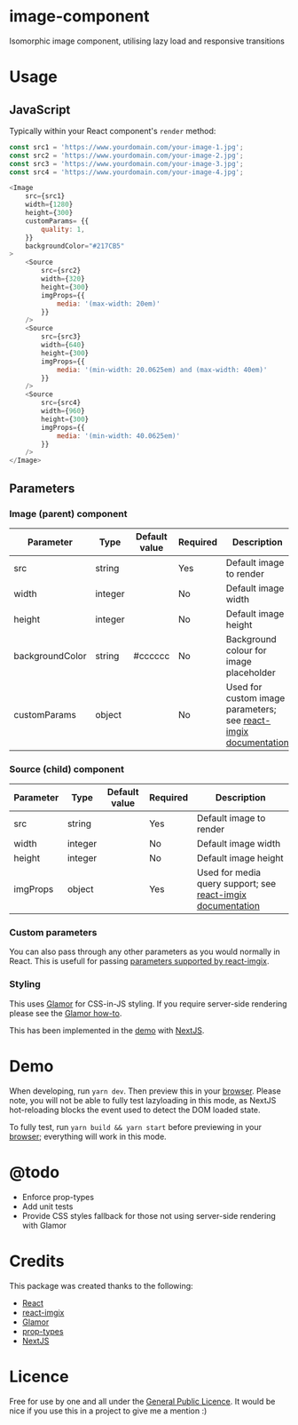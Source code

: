 # image-component
Isomorphic image component, utilising lazy load and responsive transitions

# Usage

## JavaScript

Typically within your React component's `render` method:

```javascript
const src1 = 'https://www.yourdomain.com/your-image-1.jpg';
const src2 = 'https://www.yourdomain.com/your-image-2.jpg';
const src3 = 'https://www.yourdomain.com/your-image-3.jpg';
const src4 = 'https://www.yourdomain.com/your-image-4.jpg';

<Image
    src={src1}
    width={1280}
    height={300}
    customParams= {{
        quality: 1,
    }}
    backgroundColor="#217CB5"
>
    <Source
        src={src2}
        width={320}
        height={300}
        imgProps={{
            media: '(max-width: 20em)'
        }}
    />
    <Source
        src={src3}
        width={640}
        height={300}
        imgProps={{
            media: '(min-width: 20.0625em) and (max-width: 40em)'
        }}
    />
    <Source
        src={src4}
        width={960}
        height={300}
        imgProps={{
            media: '(min-width: 40.0625em)'
        }}
    />
</Image>
```

## Parameters

### Image (parent) component

Parameter       | Type    | Default value | Required | Description
--------------- | ------- | ------------- | ---------| -----------
src             | string  |               | Yes      | Default image to render
width           | integer |               | No       | Default image width
height          | integer |               | No       | Default image height
backgroundColor | string  | #cccccc       | No       | Background colour for image placeholder
customParams    | object  |               | No       | Used for custom image parameters; see [react-imgix documentation](https://github.com/imgix/react-imgix#customparamsobject)

### Source (child) component

Parameter       | Type    | Default value | Required | Description
--------------- | ------- | ------------- | ---------| -----------
src             | string  |               | Yes      | Default image to render
width           | integer |               | No       | Default image width
height          | integer |               | No       | Default image height
imgProps        | object  |               | Yes      | Used for media query support; see [react-imgix documentation](https://github.com/imgix/react-imgix#imgpropsobject)

### Custom parameters

You can also pass through any other parameters as you would normally in React. This is usefull for passing 
[parameters supported by react-imgix](https://github.com/imgix/react-imgix).

### Styling

This uses [Glamor](https://github.com/threepointone/glamor) for CSS-in-JS styling. If you require 
server-side rendering please see the 
[Glamor how-to](https://github.com/threepointone/glamor/blob/master/docs/server.md).

This has been implemented in the 
[demo](https://github.com/mickeyhead7/react-image-lazyload/blob/master/pages/_document.js) 
with [NextJS](https://github.com/zeit/next.js).

# Demo

When developing, run `yarn dev`. Then preview this in your [browser](http://localhost:3000). 
Please note, you will not be able to fully test lazyloading in this mode, as NextJS hot-reloading 
blocks the event used to detect the DOM loaded state.

To fully test, run `yarn build && yarn start` before previewing in your [browser](http://localhost:3000); 
everything will work in this mode.

# @todo

* Enforce prop-types
* Add unit tests
* Provide CSS styles fallback for those not using server-side rendering with Glamor

# Credits

This package was created thanks to the following:

* [React](https://reactjs.org)
* [react-imgix](https://github.com/imgix/react-imgix)
* [Glamor](https://github.com/threepointone/glamor)
* [prop-types](https://www.npmjs.com/package/prop-types)
* [NextJS](https://github.com/zeit/next.js)

# Licence

Free for use by one and all under the [General Public Licence](./LICENCE). It would be nice if you use 
this in a project to give me a mention :)

